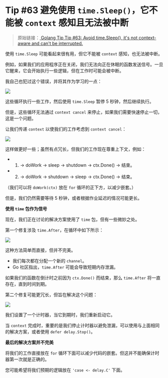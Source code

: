 # Tip #63 避免使用 `time.Sleep()`，它不能被 `context` 感知且无法被中断

> 原始链接：[ Golang Tip Tip #63: Avoid time.Sleep(), it's not context-aware and can't be interrupted.](https://twitter.com/func25/status/1773701845267153348)

使用 `time.Sleep` 可能看起来很有用，但它不能被 `context` 感知，也无法被中断。

例如，如果我们的应用程序正在关闭，我们无法向正在休眠的函数发送信号。一旦它醒来，它会开始执行一些逻辑，但在工作时可能会被中断。

我自己也犯过这个错误，并将其作为学习的一点：

![](./images/063/001.png)

这些循环执行一些工作，然后使用 `time.Sleep` 暂停 5 秒钟，然后继续执行。

但是，这些循环无法通过 `context cancel` 来停止，如果我们需要快速停止一切，这是一个问题。

让我们传递 `context` 以使我们的工作考虑到 `context cancel`：

![](./images/063/002.png)

这样做更好一些；虽然有点冗长，但我们的工作现在尊重上下文，例如：

- 1. -> doWork -> sleep -> shutdown -> ctx.Done() -> 结束。
- 2. -> doWork -> shutdown -> sleep -> ctx.Done() -> 结束。

（我们可以将 `doWork(ctx)` 放在 `for` 循环的正下方，以减少嵌套。）

但是，我们仍然需要等待 5 秒钟，或者根据作业延迟的情况可能更长。

**使用 `time` 包作为信号**

现在，我们正在讨论的解决方案使用了 `time` 包，但有一些微妙之处。

第一个修复涉及 `time.After`，在循环中如下所示：

![](./images/063/003.png)

这种方法简单而直接，但并不完美。

- 我们每次都在分配一个新的 `channel`。
- Go 社区指出，`time.After` 可能会导致短期内存泄漏。

如果我们的函数在倒计时之前因为 `ctx.Done()` 而结束，那么 `time.After` 将一直存在，直到时间到期。

第二个修复可能更冗长，但旨在解决这个问题：

![](./images/063/004.png)

我们设置了一个计时器，当它到期时，我们重新启动它。

当 `context` 完成时，重要的是我们停止计时器以避免泄漏，可以使用与上面相同的解决方案，或者使用 `defer delay.Stop()`。

**最后的解决方案并不完美**

将我们的工作直接放在 `for` 循环下面可以减少代码的嵌套。但这并不能确保计时器第一次就是正确的。

您可能希望将我们预期的逻辑放在 `'case <- delay.C'` 下面。
